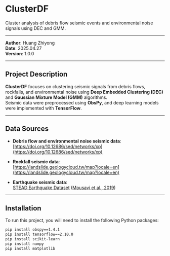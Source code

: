# ClusterDF

Cluster analysis of debris flow seismic events and environmental noise signals using DEC and GMM.

---

**Author**: Huang Zhiyong  
**Date**: 2025.04.27  
**Version**: 1.0.0

---

##  Project Description

**ClusterDF** focuses on clustering seismic signals from debris flows, rockfalls, and environmental noise using **Deep Embedded Clustering (DEC)** and **Gaussian Mixture Model (GMM)** algorithms.  
Seismic data were preprocessed using **ObsPy**, and deep learning models were implemented with **TensorFlow**.

---

##  Data Sources

- **Debris flow and environmental noise seismic data**:  
  [https://doi.org/10.12686/sed/networks/xp](https://doi.org/10.12686/sed/networks/xp)
  
- **Rockfall seismic data**:  
  [https://landslide.geologycloud.tw/map?locale=en](https://landslide.geologycloud.tw/map?locale=en)
  
- **Earthquake seismic data**:  
  [STEAD Earthquake Dataset](https://doi.org/10.1038/s41597-019-0095-6) ([Mousavi et al., 2019](https://doi.org/10.1038/s41597-019-0095-6))

---

##  Installation

To run this project, you will need to install the following Python packages:

```bash
pip install obspy==1.4.1
pip install tensorflow==2.10.0
pip install scikit-learn
pip install numpy
pip install matplotlib
